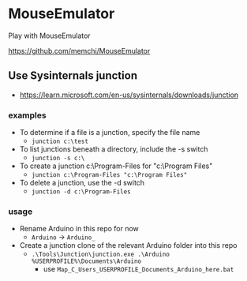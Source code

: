 # MouseEmulator

Play with MouseEmulator

<https://github.com/memchi/MouseEmulator>

## Use Sysinternals junction

* <https://learn.microsoft.com/en-us/sysinternals/downloads/junction>

### examples

* To determine if a file is a junction, specify the file name
  * `junction c:\test`
* To list junctions beneath a directory, include the -s switch
  * `junction -s c:\`
* To create a junction c:\Program-Files for "c:\Program Files"
  * `junction c:\Program-Files "c:\Program Files"`
* To delete a junction, use the -d switch
  * `junction -d c:\Program-Files`

### usage

* Rename Arduino in this repo for now
  * `Arduino` -> `Arduino_`
* Create a junction clone of the relevant Arduino folder into this repo
  * `.\Tools\Junction\junction.exe .\Arduino %USERPROFILE%\Documents\Arduino`
    * use `Map_C_Users_USERPROFILE_Documents_Arduino_here.bat`
